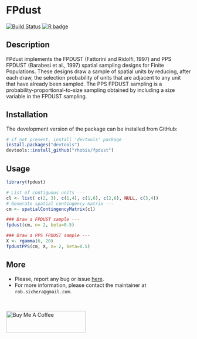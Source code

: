 FPdust
======================================================

[![Build Status](https://travis-ci.com/rhobis/FPdust.svg?branch=master)](https://travis-ci.com/rhobis/FPdust)
[![R badge](https://img.shields.io/badge/-Support%20me-brightgreen)](https://www.buymeacoffee.com/rhobis)


Description 
-----------------
FPdust implements the FPDUST (Fattorini and Ridolfi, 1997) and PPS FPDUST (Barabesi et al., 1997) 
spatial sampling designs for Finite Populations. 
These designs draw a sample of spatial units by reducing, after each draw, 
the selection probability of units that are adjacent to any unit that have already 
been sampled. The PPS FPDUST sampling is a probability-proportional-to-size
sampling obtained by including a size variable in the FPDUST sampling.



Installation
------------

The development version of the package can be installed from GitHub:

``` r
# if not present, install 'devtools' package
install.packages("devtools")
devtools::install_github("rhobis/fpdust")
```

Usage
-----

``` r
library(fpdust)

# List of contiguous units ---
cl <- list( c(2, 3), c(1,4), c(1,6), c(2,6), NULL, c(3,4))
# Generate spatial contingency matrix ---
cm <- spatialContingencyMatrix(cl)

### Draw a FPDUST sample ---
fpdust(cm, n= 2, beta=0.5)

### Draw a PPS FPDUST sample ---
X <- rgamma(6, 20)
fpdustPPS(cm, X, n= 2, beta=0.5)

```


More
----

- Please, report any bug or issue [here](https://github.com/rhobis/fpdust/issues).
- For more information, please contact the maintainer at `rob.sichera@gmail.com`. 

<br/>

<a href="https://www.buymeacoffee.com/rhobis" target="_blank"><img src="https://cdn.buymeacoffee.com/buttons/v2/default-yellow.png" alt="Buy Me A Coffee" width="217" height="60"></a>

<br/>